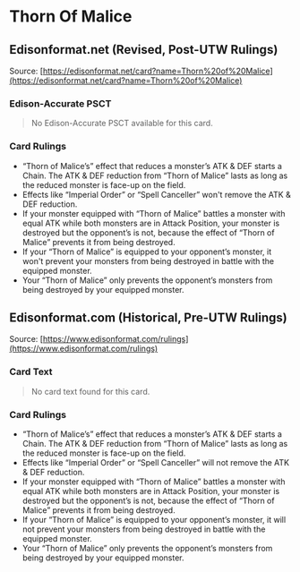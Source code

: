 # Thorn Of Malice

## Edisonformat.net (Revised, Post-UTW Rulings)

Source: [https://edisonformat.net/card?name=Thorn%20of%20Malice](https://edisonformat.net/card?name=Thorn%20of%20Malice)

### Edison-Accurate PSCT

> No Edison-Accurate PSCT available for this card.

### Card Rulings

*   “Thorn of Malice’s” effect that reduces a monster’s ATK & DEF starts a Chain. The ATK & DEF reduction from “Thorn of Malice” lasts as long as the reduced monster is face-up on the field.
*   Effects like “Imperial Order” or “Spell Canceller” won't remove the ATK & DEF reduction.
*   If your monster equipped with “Thorn of Malice” battles a monster with equal ATK while both monsters are in Attack Position, your monster is destroyed but the opponent’s is not, because the effect of “Thorn of Malice” prevents it from being destroyed.
*   If your “Thorn of Malice” is equipped to your opponent’s monster, it won't prevent your monsters from being destroyed in battle with the equipped monster.
*   Your “Thorn of Malice” only prevents the opponent’s monsters from being destroyed by your equipped monster.


## Edisonformat.com (Historical, Pre-UTW Rulings)

Source: [https://www.edisonformat.com/rulings](https://www.edisonformat.com/rulings)

### Card Text

> No card text found for this card.

### Card Rulings

*   “Thorn of Malice’s” effect that reduces a monster’s ATK & DEF starts a Chain. The ATK & DEF reduction from “Thorn of Malice” lasts as long as the reduced monster is face-up on the field.
*   Effects like “Imperial Order” or “Spell Canceller” will not remove the ATK & DEF reduction.
*   If your monster equipped with “Thorn of Malice” battles a monster with equal ATK while both monsters are in Attack Position, your monster is destroyed but the opponent’s is not, because the effect of “Thorn of Malice” prevents it from being destroyed.
*   If your “Thorn of Malice” is equipped to your opponent’s monster, it will not prevent your monsters from being destroyed in battle with the equipped monster.
*   Your “Thorn of Malice” only prevents the opponent’s monsters from being destroyed by your equipped monster.


